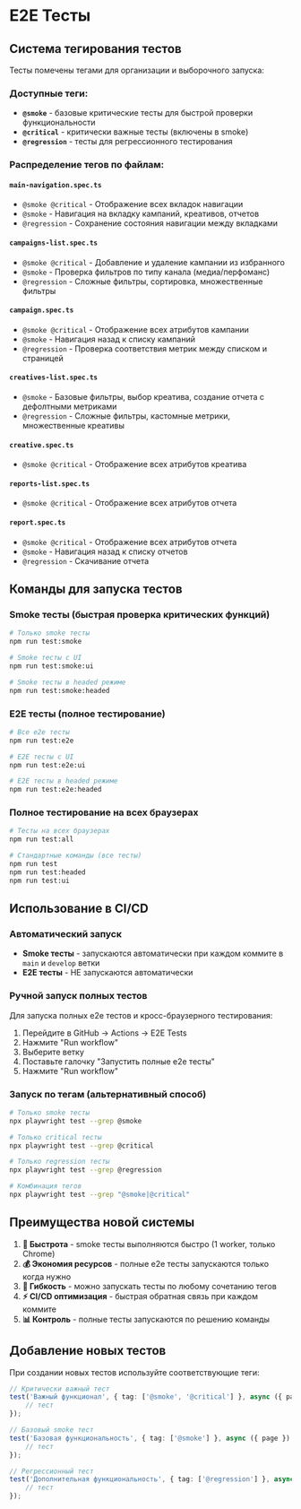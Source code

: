 # E2E Тесты

## Система тегирования тестов

Тесты помечены тегами для организации и выборочного запуска:

### Доступные теги:

- **`@smoke`** - базовые критические тесты для быстрой проверки функциональности
- **`@critical`** - критически важные тесты (включены в smoke)
- **`@regression`** - тесты для регрессионного тестирования

### Распределение тегов по файлам:

#### `main-navigation.spec.ts`
- `@smoke @critical` - Отображение всех вкладок навигации
- `@smoke` - Навигация на вкладку кампаний, креативов, отчетов
- `@regression` - Сохранение состояния навигации между вкладками

#### `campaigns-list.spec.ts`
- `@smoke @critical` - Добавление и удаление кампании из избранного
- `@smoke` - Проверка фильтров по типу канала (медиа/перфоманс)
- `@regression` - Сложные фильтры, сортировка, множественные фильтры

#### `campaign.spec.ts`
- `@smoke @critical` - Отображение всех атрибутов кампании
- `@smoke` - Навигация назад к списку кампаний
- `@regression` - Проверка соответствия метрик между списком и страницей

#### `creatives-list.spec.ts`
- `@smoke` - Базовые фильтры, выбор креатива, создание отчета с дефолтными метриками
- `@regression` - Сложные фильтры, кастомные метрики, множественные креативы

#### `creative.spec.ts`
- `@smoke @critical` - Отображение всех атрибутов креатива

#### `reports-list.spec.ts`
- `@smoke @critical` - Отображение всех атрибутов отчета

#### `report.spec.ts`
- `@smoke @critical` - Отображение всех атрибутов отчета
- `@smoke` - Навигация назад к списку отчетов
- `@regression` - Скачивание отчета

## Команды для запуска тестов

### Smoke тесты (быстрая проверка критических функций)
```bash
# Только smoke тесты
npm run test:smoke

# Smoke тесты с UI
npm run test:smoke:ui

# Smoke тесты в headed режиме
npm run test:smoke:headed
```

### E2E тесты (полное тестирование)
```bash
# Все e2e тесты
npm run test:e2e

# E2E тесты с UI
npm run test:e2e:ui

# E2E тесты в headed режиме
npm run test:e2e:headed
```

### Полное тестирование на всех браузерах
```bash
# Тесты на всех браузерах
npm run test:all

# Стандартные команды (все тесты)
npm run test
npm run test:headed
npm run test:ui
```

## Использование в CI/CD

### Автоматический запуск
- **Smoke тесты** - запускаются автоматически при каждом коммите в `main` и `develop` ветки
- **E2E тесты** - НЕ запускаются автоматически

### Ручной запуск полных тестов
Для запуска полных e2e тестов и кросс-браузерного тестирования:

1. Перейдите в GitHub → Actions → E2E Tests
2. Нажмите "Run workflow"
3. Выберите ветку
4. Поставьте галочку "Запустить полные e2e тесты"
5. Нажмите "Run workflow"

### Запуск по тегам (альтернативный способ)
```bash
# Только smoke тесты
npx playwright test --grep @smoke

# Только critical тесты
npx playwright test --grep @critical

# Только regression тесты
npx playwright test --grep @regression

# Комбинация тегов
npx playwright test --grep "@smoke|@critical"
```

## Преимущества новой системы

1. **🚀 Быстрота** - smoke тесты выполняются быстро (1 worker, только Chrome)
2. **💰 Экономия ресурсов** - полные e2e тесты запускаются только когда нужно
3. **🔄 Гибкость** - можно запускать тесты по любому сочетанию тегов
4. **⚡ CI/CD оптимизация** - быстрая обратная связь при каждом коммите
5. **📊 Контроль** - полные тесты запускаются по решению команды

## Добавление новых тестов

При создании новых тестов используйте соответствующие теги:

```typescript
// Критически важный тест
test('Важный функционал', { tag: ['@smoke', '@critical'] }, async ({ page }) => {
    // тест
});

// Базовый smoke тест
test('Базовая функциональность', { tag: ['@smoke'] }, async ({ page }) => {
    // тест
});

// Регрессионный тест
test('Дополнительная функциональность', { tag: ['@regression'] }, async ({ page }) => {
    // тест
});
```